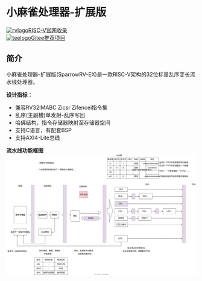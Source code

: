 # 小麻雀处理器-扩展版
[![rvlogo](/doc/图库/Readme/rvlogo.bmp)RISC-V官网收录](https://riscv.org/exchange/?_sf_s=sparrowrv)  
[![teelogo](/doc/图库/Readme/giteetj.bmp)Gitee推荐项目](https://gitee.com/explore/risc-v)  
## 简介
小麻雀处理器-扩展版(SparrowRV-EX)是一款RISC-V架构的32位标量乱序变长流水线处理器。  

**设计指标：**  
- 兼容RV32IMABC Zicsr Zifencei指令集  
- 乱序(主副槽)单发射-乱序写回  
- 哈佛结构，指令存储器映射至存储器空间  
- 支持C语言，有配套BSP  
- 支持AXI4-Lite总线  

**流水线功能框图**  
![流水线](/doc/图库/Readme/乱序变长流水.svg)  



